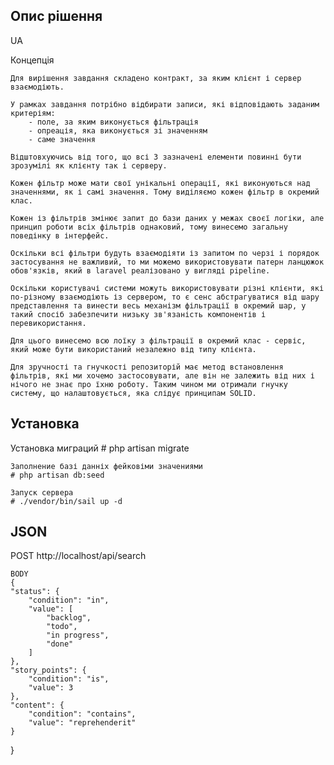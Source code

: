 <h2>Опис рішення</h2>
<p>UA</p>   
<p>
    Концепція

    Для вирішення завдання складено контракт, за яким клієнт і сервер взаємодіють.
    
    У рамках завдання потрібно відбирати записи, які відповідають заданим критеріям:
        - поле, за яким виконується фільтрація
        - опреація, яка виконується зі значенням
        - саме значення

    Відштовхуючись від того, що всі 3 зазначені елементи повинні бути зрозумілі як клієнту так і серверу.

    Кожен фільтр може мати свої унікальні операції, які виконуються над значеннями, як і самі значення. Тому виділяємо кожен фільтр в окремий клас.

    Кожен із фільтрів змінює запит до бази даних у межах своєї логіки, але принцип роботи всіх фільтрів однаковий, тому винесемо загальну поведінку в інтерфейс. 

    Оскільки всі фільтри будуть взаємодіяти із запитом по черзі і порядок застосування не важливий, то ми можемо використовувати патерн ланцюжок обов'язків, який в laravel реалізовано у вигляді pipeline. 

    Оскільки користувачі системи можуть використовувати різні клієнти, які по-різному взаємодіють із сервером, то є сенс абстрагуватися від шару представлення та винести весь механізм фільтрації в окремий шар, у такий спосіб забезпечити низьку зв'язаність компонентів і перевикористання.

    Для цього винесемо всю лоїку з фільтрації в окремий клас - сервіс, який може бути використаний незалежно від типу клієнта.

    Для зручності та гнучкості репозиторій має метод встановлення фільтрів, які ми хочемо застосовувати, але він не залежить від них і нічого не знає про їхню роботу. Таким чином ми отримали гнучку систему, що налаштовується, яка слідує принципам SOLID.
</p>

<h2>Установка</h2>
<p>
    Установка миграций
    # php artisan migrate

    Заполнение базі данніх фейковіми значениями
    # php artisan db:seed

    Запуск сервера  
    # ./vendor/bin/sail up -d
</p>

<h2>JSON</h2>  
<p>
    POST
    http://localhost/api/search
    
    BODY
    {
    "status": {
        "condition": "in",
        "value": [
            "backlog",
            "todo",
            "in progress",
            "done"
        ]
    },
    "story_points": {
        "condition": "is",
        "value": 3
    },
    "content": {
        "condition": "contains",
        "value": "reprehenderit"
    }
}
</p>